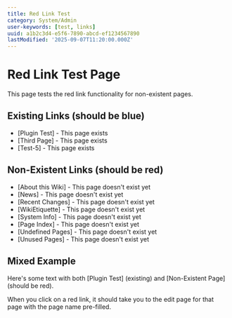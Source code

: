 ```yaml
---
title: Red Link Test
category: System/Admin
user-keywords: [test, links]
uuid: a1b2c3d4-e5f6-7890-abcd-ef1234567890
lastModified: '2025-09-07T11:20:00.000Z'
---
```


# Red Link Test Page

This page tests the red link functionality for non-existent pages.

## Existing Links (should be blue)
* [Plugin Test] - This page exists
* [Third Page] - This page exists  
* [Test-5] - This page exists

## Non-Existent Links (should be red)
* [About this Wiki] - This page doesn't exist yet
* [News] - This page doesn't exist yet
* [Recent Changes] - This page doesn't exist yet
* [WikiEtiquette] - This page doesn't exist yet
* [System Info] - This page doesn't exist yet
* [Page Index] - This page doesn't exist yet
* [Undefined Pages] - This page doesn't exist yet
* [Unused Pages] - This page doesn't exist yet

## Mixed Example
Here's some text with both [Plugin Test] (existing) and [Non-Existent Page] (should be red).

When you click on a red link, it should take you to the edit page for that page with the page name pre-filled.
